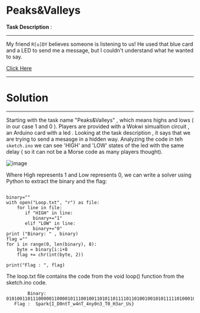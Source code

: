 # Peaks&Valleys

**Task Description** :  
____________________________________________________________________________________________________________
My friend `R[u]DY` believes someone is listening to us! He used that blue card and a LED to send me a message, but I couldn't understand what he wanted to say.

[Click Here](https://wokwi.com/projects/392659621191772161)

____________________________________________________________________________________________________________
# Solution 
____________________________________________________________________________________________________________
Starting with the task name "Peaks&Valleys" , which means highs and lows ( in our case 1 and 0 ).
Players are provided with a Wokwi simualtion circuit , an Arduino card with a led . 
Looking at the task description , it says that we are trying to send a mesasge in a hidden way. 
Analyzing the code in teh ``sketch.ino`` we can see 'HIGH' and 'LOW' states of the led with the same delay ( so it can not be a Morse code as many players thought).

![image](https://github.com/Garroura/Writeups/assets/164345052/9c431643-54f0-4228-a061-b098716b9c12)

Where High represents 1 and Low represents 0, we can write a solver using Python to extract the binary and the flag:
````

binary=""
with open("Loop.txt", "r") as file:
    for line in file:
       if "HIGH" in line:
          binary+="1"
       elif "LOW" in line:
          binary+="0"
print ("Binary: " , binary)
flag =""
for i in range(0, len(binary), 8):
    byte = binary[i:i+8
    flag += chr(int(byte, 2))

print("Flag : ", flag)
````
The loop.txt file contains the code from the void loop() function from the sketch.ino code.


            Binary:  01010011011100000110000101110010011010110111101101001001010111110100010000110000011011100111010001010100010111110111011100110100011011100101010001011111001101000110111001111001001100000110111000110011010111110101010000110000010111110100100000110011011000010111001001011111010101010111001101111101
       Flag :  Spark{I_D0ntT_w4nT_4ny0n3_T0_H3ar_Us}

